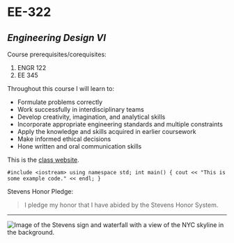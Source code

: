 # **EE-322**
## *Engineering Design VI*

Course prerequisites/corequisites:
1. ENGR 122
1. EE 345

Throughout this course I will learn to:
* Formulate problems correctly
* Work successfully in interdisciplinary teams
* Develop creativity, imagination, and analytical skills
* Incorporate appropriate engineering standards and multiple constraints
* Apply the knowledge and skills acquired in earlier coursework
* Make informed ethical decisions
* Hone written and oral communication skills

This is the [class website](https://sites.google.com/view/ece322).

`#include <iostream>
using namespace std;
int main()
{
    cout << "This is some example code." << endl;
}`

Stevens Honor Pledge:
> I pledge my honor that I have abided by the Stevens Honor System.
---
![Image of the Stevens sign and waterfall with a view of the NYC skyline in the background.](https://images.ctfassets.net/mviowpldu823/CQGYOjZT6w4kt5ZkYeGf2/4dff7ced7a346159b387f0d6aca1eee6/20230413_STEVENS-515.jpg)
